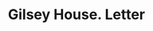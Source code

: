 ---
doi: 10.7916/D86M4JXB
date_other: '1880'
date_other_textual: 1880-1889
form: correspondence
genre:
- Letters (correspondence)
name:
- Gilsey House
object_in_context_url: https://biggert.cul.columbia.edu/items/view/ave_biggert_01008
subject_hierarchical_geographic:
- New York, New York, United States
subject_name:
- Gilsey House
title: Gilsey House. Letter
sort_title: Gilsey House. Letter
call_number: ave_biggert_01008
coordinates:
- 40.71277777777778,-74.00583333333333
pid: ave_biggert_01008
identifiers: ave_biggert_01008
thumbnail: https://derivativo-3.library.columbia.edu/iiif/2/ldpd:344280/full/!256,256/0/native.jpg
permalink: "/biggert/ave_biggert_01008/"
layout: iiif-image-page
---
